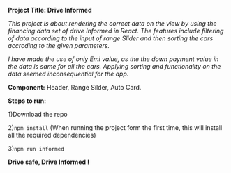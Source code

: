 
**Project Title: Drive Informed**

*This project is about rendering the correct data on the view by using the financing data set of drive Informed in React. The features include filtering of data according to the input of range Slider and then sorting the cars accroding to the given parameters.*

*I have made the use of only Emi value, as the the down payment value in the data is same for all the cars. Applying sorting and functionality on the data seemed inconsequential for the app.*

**Component:**  Header, Range Silder, Auto Card. 

**Steps to run:** 

1)Download the repo

2)``npm install``   (When running the project form the first time, this will install all the required dependencies)

3)``npm run informed ``

**Drive safe, Drive Informed !**
